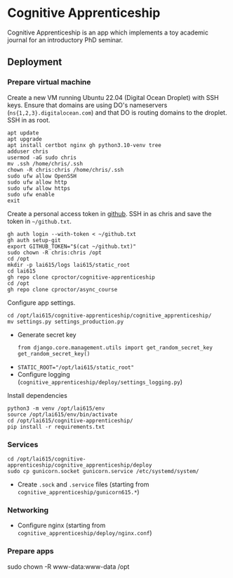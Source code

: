 # Cognitive Apprenticeship

Cognitive Apprenticeship is an app which implements a toy academic journal 
for an introductory PhD seminar.

## Deployment

### Prepare virtual machine

Create a new VM running Ubuntu 22.04 (Digital Ocean Droplet) with SSH keys.
Ensure that domains are using DO's nameservers (`ns{1,2,3}.digitalocean.com`)
and that DO is routing domains to the droplet.
SSH in as root.

```
apt update
apt upgrade
apt install certbot nginx gh python3.10-venv tree
adduser chris
usermod -aG sudo chris
mv .ssh /home/chris/.ssh
chown -R chris:chris /home/chris/.ssh
sudo ufw allow OpenSSH
sudo ufw allow http
sudo ufw allow https
sudo ufw enable
exit
```

Create a personal access token in [github](https://github.com/settings/tokens).
SSH in as chris and save the token in `~/github.txt`.

```
gh auth login --with-token < ~/github.txt
gh auth setup-git
export GITHUB_TOKEN="$(cat ~/github.txt)"
sudo chown -R chris:chris /opt
cd /opt
mkdir -p lai615/logs lai615/static_root
cd lai615
gh repo clone cproctor/cognitive-apprenticeship
cd /opt
gh repo clone cproctor/async_course
```

Configure app settings. 

```
cd /opt/lai615/cognitive-apprenticeship/cognitive_apprenticeship/
mv settings.py settings_production.py
```

- Generate secret key
  ```
  from django.core.management.utils import get_random_secret_key  
  get_random_secret_key()
  ```
- `STATIC_ROOT="/opt/lai615/static_root"`
- Configure logging (`cognitive_apprenticeship/deploy/settings_logging.py`)

Install dependencies

```
python3 -m venv /opt/lai615/env
source /opt/lai615/env/bin/activate
cd /opt/lai615/cognitive-apprenticeship/
pip install -r requirements.txt
```

### Services

```
cd /opt/lai615/cognitive-apprenticeship/cognitive_apprenticeship/deploy
sudo cp gunicorn.socket gunicorn.service /etc/systemd/system/
```

- Create `.sock` and `.service` files (starting from `cognitive_apprenticeship/gunicorn615.*`)

### Networking

- Configure nginx (starting from `cognitive_apprenticeship/deploy/nginx.conf`)


### Prepare apps

sudo chown -R www-data:www-data /opt
